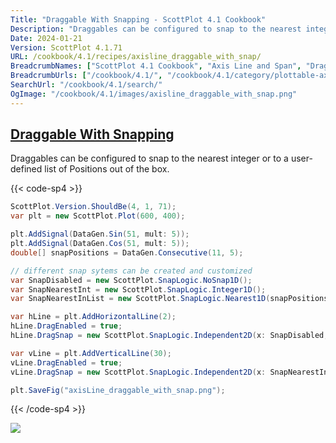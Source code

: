 ```yaml
---
Title: "Draggable With Snapping - ScottPlot 4.1 Cookbook"
Description: "Draggables can be configured to snap to the nearest integer or to a user-defined list of Positions out of the box."
Date: 2024-01-21
Version: ScottPlot 4.1.71
URL: /cookbook/4.1/recipes/axisline_draggable_with_snap/
BreadcrumbNames: ["ScottPlot 4.1 Cookbook", "Axis Line and Span", "Draggable With Snapping"]
BreadcrumbUrls: ["/cookbook/4.1/", "/cookbook/4.1/category/plottable-axis-line-and-span", "/cookbook/4.1/recipes/axisline_draggable_with_snap/"]
SearchUrl: "/cookbook/4.1/search/"
OgImage: "/cookbook/4.1/images/axisline_draggable_with_snap.png"
---
```


<h2><a id='draggable-with-snapping' href='/cookbook/4.1/recipes/axisline_draggable_with_snap/'>Draggable With Snapping</a></h2>

Draggables can be configured to snap to the nearest integer or to a user-defined list of Positions out of the box.

{{< code-sp4 >}}

```cs
ScottPlot.Version.ShouldBe(4, 1, 71);
var plt = new ScottPlot.Plot(600, 400);

plt.AddSignal(DataGen.Sin(51, mult: 5));
plt.AddSignal(DataGen.Cos(51, mult: 5));
double[] snapPositions = DataGen.Consecutive(11, 5);

// different snap sytems can be created and customized 
var SnapDisabled = new ScottPlot.SnapLogic.NoSnap1D();
var SnapNearestInt = new ScottPlot.SnapLogic.Integer1D();
var SnapNearestInList = new ScottPlot.SnapLogic.Nearest1D(snapPositions);

var hLine = plt.AddHorizontalLine(2);
hLine.DragEnabled = true;
hLine.DragSnap = new ScottPlot.SnapLogic.Independent2D(x: SnapDisabled, y: SnapNearestInt);

var vLine = plt.AddVerticalLine(30);
vLine.DragEnabled = true;
vLine.DragSnap = new ScottPlot.SnapLogic.Independent2D(x: SnapNearestInList, y: SnapDisabled);

plt.SaveFig("axisLine_draggable_with_snap.png");
```

{{< /code-sp4 >}}

<img src='../../images/axisline_draggable_with_snap.png' class='d-block mx-auto my-5' />



